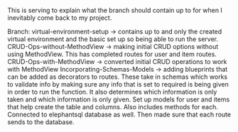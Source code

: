 This is serving to explain what the branch should contain up to for when I inevitably come back to my project.

Branch:
virtual-environment-setup 
-> contains up to and only the created virtual environment and the basic set up so being able to run the server.
CRUD-Ops-without-MethodView
-> making initial CRUD options without using MethodView. This has completed routes for user and item routes.
CRUD-Ops-with-MethodView
-> converted initial CRUD operations to work with MethodView
Incorporating-Schemas-Models
-> adding blueprints that can be added as decorators to routes. These take in schemas which works to validate info by making sure any info that is set to required is being given in order to run the function. It also determines which information is only taken and which information is only given. Set up models for user and items that help create the table and columns. Also includes methods for each. Connected to elephantsql database as well. Then made sure that each route sends to the database.